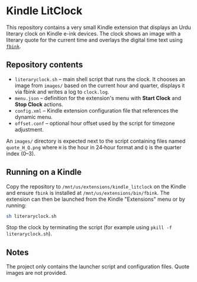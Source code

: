 # Kindle LitClock

This repository contains a very small Kindle extension that displays an Urdu literary clock on Kindle e-ink devices. The clock shows an image with a literary quote for the current time and overlays the digital time text using [`fbink`](https://github.com/NiLuJe/FBInk).

## Repository contents

- `literaryclock.sh` – main shell script that runs the clock. It chooses an image from `images/` based on the current hour and quarter, displays it via fbink and writes a log to `clock.log`.
- `menu.json` – definition for the extension's menu with **Start Clock** and **Stop Clock** actions.
- `config.xml` – Kindle extension configuration file that references the dynamic menu.
- `offset.conf` – optional hour offset used by the script for timezone adjustment.

An `images/` directory is expected next to the script containing files named `quote_H_Q.png` where `H` is the hour in 24‑hour format and `Q` is the quarter index (0–3).

## Running on a Kindle

Copy the repository to `/mnt/us/extensions/kindle_litclock` on the Kindle and ensure `fbink` is installed at `/mnt/us/extensions/bin/fbink`. The extension can then be launched from the Kindle "Extensions" menu or by running:

```sh
sh literaryclock.sh
```

Stop the clock by terminating the script (for example using `pkill -f literaryclock.sh`).

## Notes

The project only contains the launcher script and configuration files. Quote images are not provided.
